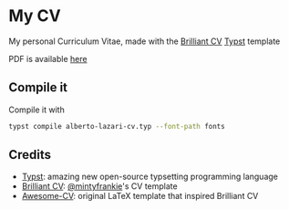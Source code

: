 # My CV

My personal Curriculum Vitae, made with the [Brilliant CV](https://github.com/mintyfrankie/brilliant-CV) [Typst](https://github.com/typst/typst) template

PDF is available [here](https://github.com/alberto-lazari/cv/tree/main/alberto-lazari-cv.pdf)


## Compile it

Compile it with
```sh
typst compile alberto-lazari-cv.typ --font-path fonts
```


## Credits

- [Typst](https://github.com/typst/typst): amazing new open-source typsetting programming language
- [Brilliant CV](https://github.com/mintyfrankie/brilliant-CV): [@mintyfrankie](https://github.com/mintyfrankie)'s CV template
- [Awesome-CV](https://github.com/posquit0/Awesome-CV): original LaTeX template that inspired Brilliant CV
